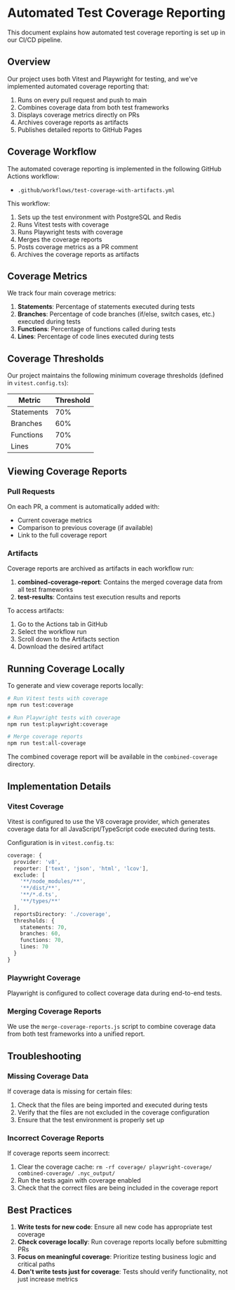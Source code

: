 # Automated Test Coverage Reporting

This document explains how automated test coverage reporting is set up in our CI/CD pipeline.

## Overview

Our project uses both Vitest and Playwright for testing, and we've implemented automated coverage reporting that:

1. Runs on every pull request and push to main
2. Combines coverage data from both test frameworks
3. Displays coverage metrics directly on PRs
4. Archives coverage reports as artifacts
5. Publishes detailed reports to GitHub Pages

## Coverage Workflow

The automated coverage reporting is implemented in the following GitHub Actions workflow:

- `.github/workflows/test-coverage-with-artifacts.yml`

This workflow:

1. Sets up the test environment with PostgreSQL and Redis
2. Runs Vitest tests with coverage
3. Runs Playwright tests with coverage
4. Merges the coverage reports
5. Posts coverage metrics as a PR comment
6. Archives the coverage reports as artifacts

## Coverage Metrics

We track four main coverage metrics:

1. **Statements**: Percentage of statements executed during tests
2. **Branches**: Percentage of code branches (if/else, switch cases, etc.) executed during tests
3. **Functions**: Percentage of functions called during tests
4. **Lines**: Percentage of code lines executed during tests

## Coverage Thresholds

Our project maintains the following minimum coverage thresholds (defined in `vitest.config.ts`):

| Metric | Threshold |
|--------|-----------|
| Statements | 70% |
| Branches | 60% |
| Functions | 70% |
| Lines | 70% |

## Viewing Coverage Reports

### Pull Requests

On each PR, a comment is automatically added with:
- Current coverage metrics
- Comparison to previous coverage (if available)
- Link to the full coverage report

### Artifacts

Coverage reports are archived as artifacts in each workflow run:
1. **combined-coverage-report**: Contains the merged coverage data from all test frameworks
2. **test-results**: Contains test execution results and reports

To access artifacts:
1. Go to the Actions tab in GitHub
2. Select the workflow run
3. Scroll down to the Artifacts section
4. Download the desired artifact

## Running Coverage Locally

To generate and view coverage reports locally:

```bash
# Run Vitest tests with coverage
npm run test:coverage

# Run Playwright tests with coverage
npm run test:playwright:coverage

# Merge coverage reports
npm run test:all-coverage
```

The combined coverage report will be available in the `combined-coverage` directory.

## Implementation Details

### Vitest Coverage

Vitest is configured to use the V8 coverage provider, which generates coverage data for all JavaScript/TypeScript code executed during tests.

Configuration is in `vitest.config.ts`:

```typescript
coverage: {
  provider: 'v8',
  reporter: ['text', 'json', 'html', 'lcov'],
  exclude: [
    '**/node_modules/**',
    '**/dist/**',
    '**/*.d.ts',
    '**/types/**'
  ],
  reportsDirectory: './coverage',
  thresholds: {
    statements: 70,
    branches: 60,
    functions: 70,
    lines: 70
  }
}
```

### Playwright Coverage

Playwright is configured to collect coverage data during end-to-end tests.

### Merging Coverage Reports

We use the `merge-coverage-reports.js` script to combine coverage data from both test frameworks into a unified report.

## Troubleshooting

### Missing Coverage Data

If coverage data is missing for certain files:

1. Check that the files are being imported and executed during tests
2. Verify that the files are not excluded in the coverage configuration
3. Ensure that the test environment is properly set up

### Incorrect Coverage Reports

If coverage reports seem incorrect:

1. Clear the coverage cache: `rm -rf coverage/ playwright-coverage/ combined-coverage/ .nyc_output/`
2. Run the tests again with coverage enabled
3. Check that the correct files are being included in the coverage report

## Best Practices

1. **Write tests for new code**: Ensure all new code has appropriate test coverage
2. **Check coverage locally**: Run coverage reports locally before submitting PRs
3. **Focus on meaningful coverage**: Prioritize testing business logic and critical paths
4. **Don't write tests just for coverage**: Tests should verify functionality, not just increase metrics